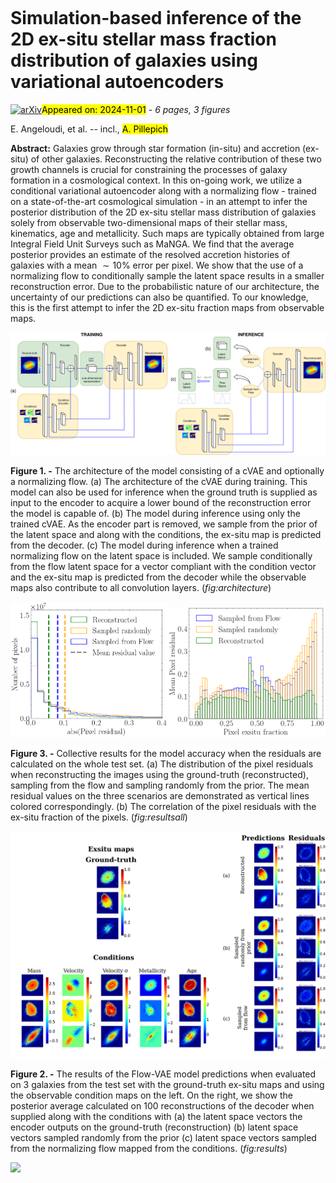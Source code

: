 <div class="macros" style="visibility:hidden;">
$\newcommand{\ensuremath}{}$
$\newcommand{\xspace}{}$
$\newcommand{\object}[1]{\texttt{#1}}$
$\newcommand{\farcs}{{.}''}$
$\newcommand{\farcm}{{.}'}$
$\newcommand{\arcsec}{''}$
$\newcommand{\arcmin}{'}$
$\newcommand{\ion}[2]{#1#2}$
$\newcommand{\textsc}[1]{\textrm{#1}}$
$\newcommand{\hl}[1]{\textrm{#1}}$
$\newcommand{\footnote}[1]{}$</div>



<div id="title">

# Simulation-based inference of the 2D ex-situ stellar mass fraction distribution of galaxies using variational autoencoders

</div>
<div id="comments">

[![arXiv](https://img.shields.io/badge/arXiv-2410.24069-b31b1b.svg)](https://arxiv.org/abs/2410.24069)<mark>Appeared on: 2024-11-01</mark> -  _6 pages, 3 figures_

</div>
<div id="authors">

E. Angeloudi, et al. -- incl., <mark>A. Pillepich</mark>

</div>
<div id="abstract">

**Abstract:** Galaxies grow through star formation (in-situ) and accretion (ex-situ) of other galaxies. Reconstructing the relative contribution of these two growth channels is crucial for constraining the processes of galaxy formation in a cosmological context. In this on-going work, we utilize a conditional variational autoencoder along with a normalizing flow - trained on a state-of-the-art cosmological simulation -  in an attempt to infer the posterior distribution of the 2D ex-situ stellar mass distribution of galaxies solely from observable two-dimensional maps of their stellar mass, kinematics, age and metallicity. Such maps are typically obtained from large Integral Field Unit Surveys such as MaNGA. We find that the average posterior provides an estimate of the resolved accretion histories of galaxies with a mean $\sim 10\%$ error per pixel. We show that the use of a normalizing flow to conditionally sample the latent space results in a smaller reconstruction error. Due to the probabilistic nature of our architecture, the uncertainty of our predictions can also be quantified. To our knowledge, this is the first attempt to infer the 2D ex-situ fraction maps from observable maps.

</div>

<div id="div_fig1">

<img src="tmp_2410.24069/./Plots/cvae_circuit.png" alt="Fig1" width="100%"/>

**Figure 1. -** The architecture of the model consisting of a cVAE and optionally a normalizing flow. (a) The architecture of the cVAE during training. This model can also be used for inference when the ground truth is supplied as input to the encoder to acquire a lower bound of the reconstruction error the model is capable of. (b) The model during inference using only the trained cVAE. As the encoder part is removed, we sample from the prior of the latent space and along with the conditions, the ex-situ map is predicted from the decoder. (c) The model during inference when a trained normalizing flow on the latent space is included. We sample conditionally from the flow latent space for a vector compliant with the condition vector and the ex-situ map is predicted from the decoder while the observable maps also contribute to all convolution layers. (*fig:architecture*)

</div>
<div id="div_fig2">

<img src="tmp_2410.24069/./Plots/residuals_distribution.png" alt="Fig3.1" width="50%"/><img src="tmp_2410.24069/./Plots/residuals_vs_exsitu.png" alt="Fig3.2" width="50%"/>

**Figure 3. -** Collective results for the model accuracy when the residuals are calculated on the whole test set. (a) The distribution of the pixel residuals when reconstructing the images using the ground-truth (reconstructed), sampling from the flow and sampling randomly from the prior. The mean residual values on the three scenarios are demonstrated as vertical lines colored correspondingly. (b) The correlation of the pixel residuals with the ex-situ fraction of the pixels. (*fig:resultsall*)

</div>
<div id="div_fig3">

<img src="tmp_2410.24069/./Plots/2D_results_only3.png" alt="Fig2" width="100%"/>

**Figure 2. -** The results of the Flow-VAE model predictions when evaluated on 3 galaxies from the test set with the ground-truth ex-situ maps and using the observable condition maps on the left. On the right, we show the posterior average calculated on 100 reconstructions of the decoder when supplied along with the conditions with (a) the latent space vectors the encoder outputs on the ground-truth (reconstruction) (b) latent space vectors sampled randomly from the prior (c) latent space vectors sampled from the normalizing flow mapped from the conditions. (*fig:results*)

</div><div id="qrcode"><img src=https://api.qrserver.com/v1/create-qr-code/?size=100x100&data="https://arxiv.org/abs/2410.24069"></div>